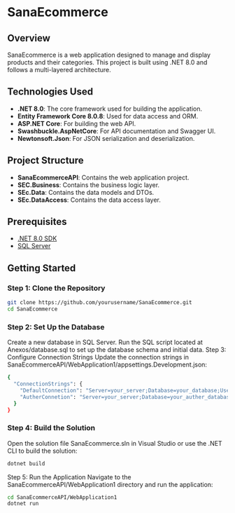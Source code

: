 # SanaEcommerce

## Overview

SanaEcommerce is a web application designed to manage and display products and their categories. This project is built using .NET 8.0 and follows a multi-layered architecture.

## Technologies Used

- **.NET 8.0**: The core framework used for building the application.
- **Entity Framework Core 8.0.8**: Used for data access and ORM.
- **ASP.NET Core**: For building the web API.
- **Swashbuckle.AspNetCore**: For API documentation and Swagger UI.
- **Newtonsoft.Json**: For JSON serialization and deserialization.

## Project Structure

- **SanaEcommerceAPI**: Contains the web application project.
- **SEC.Business**: Contains the business logic layer.
- **SEc.Data**: Contains the data models and DTOs.
- **SEc.DataAccess**: Contains the data access layer.

## Prerequisites

- [.NET 8.0 SDK](https://dotnet.microsoft.com/download/dotnet/8.0)
- [SQL Server](https://www.microsoft.com/en-us/sql-server/sql-server-downloads)

## Getting Started

### Step 1: Clone the Repository

```sh
git clone https://github.com/yourusername/SanaEcommerce.git
cd SanaEcommerce
```
### Step 2: Set Up the Database
Create a new database in SQL Server.
Run the SQL script located at Anexos/database.sql to set up the database schema and initial data.
Step 3: Configure Connection Strings
Update the connection strings in SanaEcommerceAPI/WebApplication1/appsettings.Development.json:

```sh
{
  "ConnectionStrings": {
    "DefaultConnection": "Server=your_server;Database=your_database;User Id=your_user;Password=your_password;",
    "AutherConnetion": "Server=your_server;Database=your_auther_database;User Id=your_user;Password=your_password;"
  }
}
```

### Step 4: Build the Solution
Open the solution file SanaEcommerce.sln in Visual Studio or use the .NET CLI to build the solution:
```sh
dotnet build
```

Step 5: Run the Application
Navigate to the SanaEcommerceAPI/WebApplication1 directory and run the application:
```sh
cd SanaEcommerceAPI/WebApplication1
dotnet run
```
